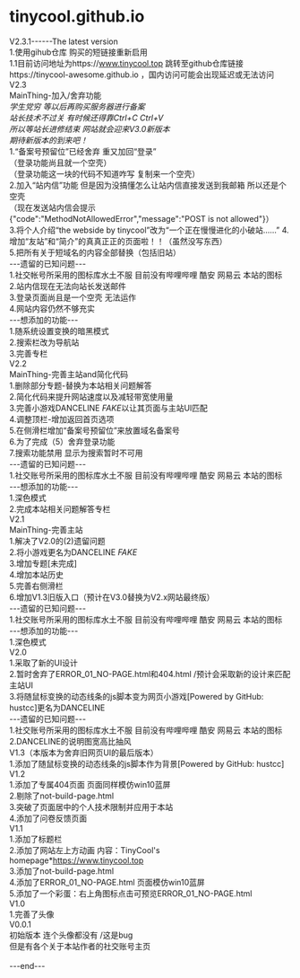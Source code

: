 # tinycool.github.io
V2.3.1------The latest version<br>
1.使用gihub仓库 购买的短链接重新启用<br>
1.1目前访问地址为https://www.tinycool.top 跳转至github仓库链接https://tinycool-awesome.github.io ，国内访问可能会出现延迟或无法访问<br>
V2.3<br>
MainThing-加入/舍弃功能<br>
*学生党穷 等以后再购买服务器进行备案*<br>
*站长技术不过关 有时候还得靠Ctrl+C Ctrl+V*<br>
*所以等站长进修结束 网站就会迎来V3.0新版本*<br>
*期待新版本的到来吧！*<br>
1.“备案号预留位”已经舍弃 重又加回“登录”<br>
（登录功能尚且就一个空壳）<br>
（登录功能这一块的代码不知道咋写 复制来一个空壳）<br>
2.加入“站内信”功能 但是因为没搞懂怎么让站内信直接发送到我邮箱 所以还是个空壳<br>
（现在发送站内信会提示{"code":"MethodNotAllowedError","message":"POST is not allowed"}）<br>
3.将个人介绍“the webside by tinycool”改为“一个正在慢慢进化的小破站......”
4.增加“友站”和“简介”的真真正正的页面啦！！（虽然没写东西）<br>
5.把所有关于短域名的内容全部替换（包括旧站）<br>
---遗留的已知问题---<br>
1.社交帐号所采用的图标库水土不服 目前没有哔哩哔哩 酷安 网易云 本站的图标<br>
2.站内信现在无法向站长发送邮件<br>
3.登录页面尚且是一个空壳 无法运作<br>
4.网站内容仍然不够充实<br>
---想添加的功能---<br>
1.随系统设置变换的暗黑模式<br>
2.搜索栏改为导航站<br>
3.完善专栏<br>
V2.2<br>
MainThing-完善主站and简化代码<br>
1.删除部分专题-替换为本站相关问题解答<br>
2.简化代码来提升网站速度以及减轻带宽使用量<br>
3.完善小游戏DANCELINE *FAKE*以让其页面与主站UI匹配<br>
4.调整顶栏-增加返回首页选项<br>
5.在侧滑栏增加“备案号预留位”来放置域名备案号<br>
6.为了完成（5）舍弃登录功能<br>
7.搜索功能禁用 显示为搜索暂时不可用<br>
---遗留的已知问题---<br>
1.社交账号所采用的图标库水土不服 目前没有哔哩哔哩 酷安 网易云 本站的图标<br>
---想添加的功能---<br>
1.深色模式<br>
2.完成本站相关问题解答专栏<br>
V2.1<br>
MainThing-完善主站<br>
1.解决了V2.0的(2)遗留问题<br>
2.将小游戏更名为DANCELINE *FAKE*<br>
3.增加专题[未完成]<br>
4.增加本站历史<br>
5.完善右侧滑栏<br>
6.增加V1.3旧版入口（预计在V3.0替换为V2.x网站最终版）<br>
---遗留的已知问题---<br>
1.社交账号所采用的图标库水土不服 目前没有哔哩哔哩 酷安 网易云 本站的图标<br>
---想添加的功能---<br>
1.深色模式<br>
V2.0<br>
1.采取了新的UI设计<br>
2.暂时舍弃了ERROR_01_NO-PAGE.html和404.html  /预计会采取新的设计来匹配主站UI<br>
3.将随鼠标变换的动态线条的js脚本变为网页小游戏[Powered by GitHub: hustcc]更名为DANCELINE<br>
---遗留的已知问题---<br>
1.社交账号所采用的图标库水土不服 目前没有哔哩哔哩 酷安 网易云 本站的图标<br>
2.DANCELINE的说明图宽高比抽风<br>
V1.3（本版本为舍弃旧网页UI的最后版本）<br>
1.添加了随鼠标变换的动态线条的js脚本作为背景[Powered by GitHub: hustcc]<br>
V1.2<br>
1.添加了专属404页面 页面同样模仿win10蓝屏<br>
2.剔除了not-build-page.html<br>
3.突破了页面居中的个人技术限制并应用于本站<br>
4.添加了问卷反馈页面<br>
V1.1<br>
1.添加了标题栏<br>
2.添加了网站左上方动画 内容：TinyCool's homepage*https://www.tinycool.top<br>
3.添加了not-build-page.html<br>
4.添加了ERROR_01_NO-PAGE.html 页面模仿win10蓝屏<br>
5.添加了一个彩蛋：右上角图标点击可预览ERROR_01_NO-PAGE.html<br>
V1.0<br>
1.完善了头像<br>
V0.0.1<br>
初始版本 连个头像都没有  /这是bug<br>
但是有各个关于本站作者的社交账号主页<br>
<br>
---end---
